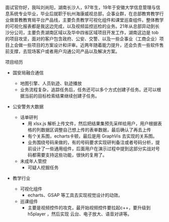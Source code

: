 
面试官你好，我叫刘尚阳，湖南长沙人，97年生，19年于安徽大学信息管理与信息系统专业毕业，毕业后就职于杭州海康威视总部，企事业群，在总部教育教学行业做普教教育局平台产品线，主要负责教学可视化组件和课堂巡查组件。整体教学的可视化报表都是我这边完成，以及视频监控巡检的业务。21年从总部异动到长沙分公司，主要负责湖南区域以及华中四省区域项目开发工作，湖南这边是 tob 的项目攻坚，面对的客户包含政府、公安、交警、以及一些企事业（工商企业）项目上会做一些项目的方案设计和评审。近两年随着能力提升，还会负责一些软件售前支撑，去现场客户或者用户沟通公司产品以及解决方案。


项目经历

- 国安局融合通信
	- 地图引擎、人员轨迹、轨迹播放
	- 业务流程复杂，追踪任务后，任务还可以多个方式创建子任务。还可以根据当前的目标检索结果继续创建子任务。

- 公安警务大数据
	- 话单研判
		- 用 xlsx.js 解析上传文件，然后把结果集预先采样给用户，用户根据表格的列数据区调整自己想上传的表单数据，最后确认了再去上传
		- 有个关系图，echarts卡顿，最后是用 GraphVis 去实现的关系图。
		- 业务围绕号码来做的，有的号码要求实现研判备注或者号码分析，提前设计了一些通用组件，后面用户在演示过程中提到这部分实战对号码都需要支持这些功能，很快的复用了。
	- 未成年人管控
		- 可疑人挖掘任务

- 教学行业
	- 可视化组件
		- echarts、GSAP 等工具去实现视觉设计的动效。
	- 巡课组件
		- 主要是视频控件的攻克，最开始视频控件要拉起c++，要升级到h5player ，然后实现 云台、电子放大、语音对讲等。